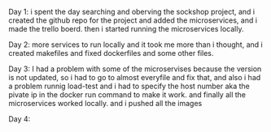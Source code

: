 Day 1:
i spent the day searching and oberving the sockshop project, and i created the github repo for the project and added the microservices,
 and i made the trello boerd. then i started running the microservices locally.


Day 2:
more services to run locally and it took me more than i thought, and i created makefiles and fixed dockerfiles and some other files.

Day 3:
I had a problem with some of the microservises because the version is not updated, so i had to go to almost everyfile and fix that,
and also i had a problem runnig load-test and i had to specify the host number aka the pivate ip in the docker run command to make it work.
 and finally all the microservices worked locally. and i pushed all the images

Day 4:




